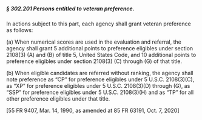 ##### § 302.201 Persons entitled to veteran preference. #####

In actions subject to this part, each agency shall grant veteran preference as follows:

(a) When numerical scores are used in the evaluation and referral, the agency shall grant 5 additional points to preference eligibles under section 2108(3) (A) and (B) of title 5, United States Code, and 10 additional points to preference eligibles under section 2108(3) (C) through (G) of that title.

(b) When eligible candidates are referred without ranking, the agency shall note preference as “CP” for preference eligibles under 5 U.S.C. 2108(3)(C), as “XP” for preference eligibles under 5 U.S.C. 2108(3)(D) through (G), as “SSP” for preference eligibles under 5 U.S.C. 2108(3)(H) and as “TP” for all other preference eligibles under that title.

[55 FR 9407, Mar. 14, 1990, as amended at 85 FR 63191, Oct. 7, 2020]